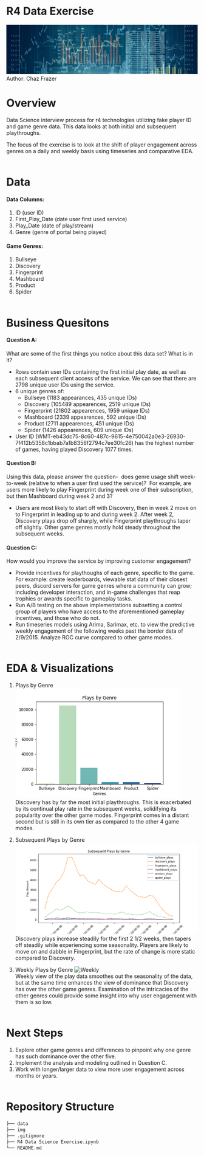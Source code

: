 # R4 Data Exercise
![Data](./img/overview-datascience-web-banner.jpg)
Author: Chaz Frazer<br>

# Overview
Data Science interview process for r4 technologies utilizing fake player ID and game genre data. This data looks at both initial and subsequent playthroughs.<br>

The focus of the exercise is to look at the shift of player engagement across genres on a daily and weekly basis using timeseries and comparative EDA.<br><br>


# Data
#### Data Columns:
1. ID (user ID)
2. First_Play_Date (date user first used service)
3. Play_Date (date of play/stream)
4. Genre (genre of portal being played)<br>

#### Game Genres:
1. Bullseye
2. Discovery
3. Fingerprint
4. Mashboard
5. Product
6. Spider<br><br>


# Business Quesitons
#### Question A:
What are some of the first things you notice about this data set? What is in it?<br>

- Rows contain user IDs containing the first initial play date, as well as each subsequent client access of the service. We can see that there are 2798 unique user IDs using the service.
- 6 unique genres of:
    - Bullseye (1183 appearances, 435 unique IDs)
    - Discovery (105489 appearences, 2519 unique IDs)
    - Fingerprint (21802 appearences, 1959 unique IDs)	
    - Mashboard (2339 appearences, 592 unique IDs)
    - Product (2711 appearences, 451 unique IDs)
    - Spider (1426 appearences,	609 unique IDs)
- User ID (WMT-eb43dc75-8c60-487c-9615-4e750042a0e3-26930-7f412b5358c1bbab7a1b8356f2794c7ee30fc26) has the highest number of games, having played Discovery 1077 times.<br>

#### Question B:
Using this data, please answer the question-  does genre usage shift week-to-week (relative to when a user first used the service)?  For example, are users more likely to play Fingerprint during week one of their subscription, but then Mashboard during week 2 and 3?<br>

- Users are most likely to start off with Discovery, then in week 2 move on to Fingerprint in leading up to and during week 2. After week 2, Discovery plays drop off sharply, while Fingerprint playthroughs taper off slightly. Other game genres mostly hold steady throughout the subsequent weeks.<br>

#### Question C:
How would you improve the service by improving customer engagement?<br>

- Provide incentives for playthoughs of each genre, specific to the game. For example: create leaderboards, viewable stat data of their closest peers, discord servers for game genres where a community can grow; including developer interaction, and in-game challenges that reap trophies or awards specific to gameplay tasks.
- Run A/B testing on the above implementations subsetting a control group of players who have access to the aforementioned gameplay incentives, and those who do not.
- Run timeseries models using Arima, Sarimax, etc. to view the predictive weekly engagement of the following weeks past the border data of 2/9/2015. Analyze ROC curve compared to other game modes.
<br><br>


# EDA & Visualizations
1. Plays by Genre
![Genre](./img/plays_by_genre.png)<br>
Discovery has by far the most initial playthroughs. This is exacerbated by its continual play rate in the subsequent weeks, solidifying its popularity over the other game modes. Fingerprint comes in a distant second but is still in its own tier as compared to the other 4 game modes.<br>

2. Subsequent Plays by Genre
![Sub_Plays](./img/sub_plays_genre.png)<br>
Discovery plays increase steadily for the first 2 1/2 weeks, then tapers off steadily while experiencing some seasonality. Players are likely to move on and dabble in Fingerprint, but the rate of change is more static compared to Discovery.<br>

3. Weekly Plays by Genre
![Weekly](.img/weekly_plays_genre.png)<br>
Weekly view of the play data smoothes out the seasonality of the data, but at the same time enhances the view of dominance that Discovery has over the other game genres. Examination of the intricacies of the other genres could provide some insight into why user engagement with them is so low.<br><br>


# Next Steps
1. Explore other game genres and differences to pinpoint why one genre has such dominance over the other five.
2. Implement the analysis and modeling outlined in Question C.
3. Work with longer/larger data to view more user engagement across months or years.<br><br>


# Repository Structure
```
├── data
├── img
├── .gitignore
├── R4 Data Science Exercise.ipynb   
└── README.md



